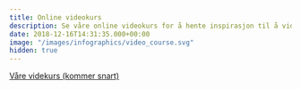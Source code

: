 ```yaml
---
title: Online videokurs
description: Se våre online videokurs for å hente inspirasjon til å videreutvikle din innkjøpskompetanse
date: 2018-12-16T14:31:35.000+00:00
image: "/images/infographics/video_course.svg"
hidden: true
---
```


<a href="#" class="btn btn-primary green btn-lg">Våre videkurs (kommer snart)</a>
